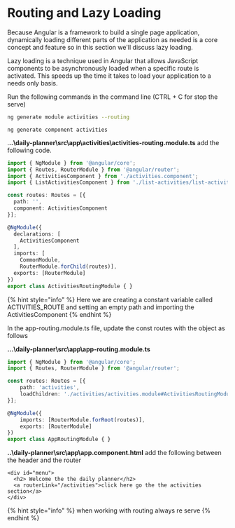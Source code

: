 # Routing and Lazy Loading

Because Angular is a framework to build a single page application, dynamically loading different parts of the application as needed is a core concept and feature so in this section we'll discuss lazy loading.

Lazy loading is a technique used in Angular that allows JavaScript components to be asynchronously loaded when a specific route is activated. This speeds up the time it takes to load your application to a needs only basis.

Run the following commands in the command line \(CTRL + C for stop the serve\)

```bash
ng generate module activities --routing
```

```text
ng generate component activities
```

.**..\daily-planner\src\app\activities\activities-routing.module.ts** add the following code.

```typescript
import { NgModule } from '@angular/core';
import { Routes, RouterModule } from '@angular/router';
import { ActivitiesComponent } from './activities.component';
import { ListActivitiesComponent } from './list-activities/list-activities.component';

const routes: Routes = [{
  path: '',
  component: ActivitiesComponent
}];

@NgModule({
  declarations: [
    ActivitiesComponent
  ],
  imports: [
    CommonModule,
    RouterModule.forChild(routes)],
  exports: [RouterModule]
})
export class ActivitiesRoutingModule { }

```

{% hint style="info" %}
Here we are creating a constant variable called ACTIVITIES\_ROUTE and setting an empty path and importing the ActivitiesComponent
{% endhint %}

In the app-routing.module.ts file, update the const routes with the object as follows

**...\daily-planner\src\app\app-routing.module.ts**

```typescript
import { NgModule } from '@angular/core';
import { Routes, RouterModule } from '@angular/router';

const routes: Routes = [{
    path: 'activities',
    loadChildren: './activities/activities.module#ActivitiesRoutingModule'
}];

@NgModule({
    imports: [RouterModule.forRoot(routes)],
    exports: [RouterModule]
})
export class AppRoutingModule { }

```

**..\daily-planner\src\app\app.component.html** add the following between the header and the router

```markup
<div id="menu">
  <h2> Welcome the the daily planner</h2>
  <a routerLink="/activities">click here go the the activities section</a>
</div>  
```

{% hint style="info" %}
when working with routing always re serve
{% endhint %}


